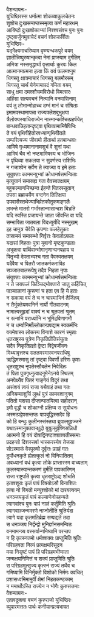 वैशम्पायनः-  
युधिष्ठिरस्स धर्मात्मा शोकव्याकुलचेतनः  
शुशोच दुःखसन्तप्तस्स्मृत्वा कर्णं महारथम्  
आविष्टो दुःखशोकाभ्यां निश्श्वसंश्च पुनः पुनः  
दृष्ट्वार्जुनमुवाचेदं वचनं शोककर्शितः  
युधिष्ठिरः-  
यद्भैक्ष्यमाचरिष्याम वृष्ण्यन्धकपुरे वयम्  
ज्ञातीन्निष्पुरुषान्कृत्वा नेमां प्राप्स्याम दुर्गतिम्  
अमित्रा नस्समृद्धार्था वृत्तार्थाः कुरवः किल  
आत्मानमात्मना हत्वा किं वयं फलमश्नुम  
धिगस्तु क्षात्रमाचारं धिगस्तु बलमौरसम्  
धिगस्तु चार्थं येनेमामापदं गमिता वयम्  
साधु क्षमा दमश्शौचमविरोधो विमत्सरः  
अहिंसा सत्यवचनं नित्यानि वनवासिनाम्  
वयं तु लोभान्मोहाच्च दम्भं मानं च संश्रिताः  
इमामवस्थामापन्ना राज्यक्लेशबुभुक्षया  
त्रैलोक्यस्याधिराज्येन नास्मान्कश्चित्प्रहर्षयेत्  
बान्धवान्निहतान्दृष्ट्वा पृथिव्यामामिषैषिभिः  
ते वयं पृथिवीहेतोरवध्यान्पृथिवीतले  
सम्परित्यज्य जीवामो हीतार्था हतबान्धवाः  
आमिषे गृध्यमानानामशुभं वै शुनां यथा  
आमिषं चैव नो नष्टमामिषस्य च भोजिनः  
न पृथिव्या सकलया न सुवर्णस्य राशिभिः  
न गजाश्वेन सर्वेण ते त्याज्या य इमे हताः  
सूयुक्ताः काममन्युभ्यां क्रोधामर्षसमन्विताः  
मृत्युयानं समारुह्य गता वैवस्वतक्षयम्  
बहुकल्याणमिच्छन्त ईहन्ते पितरस्सुतान्  
तपसा ब्रह्मचर्येण वन्दनेन तितिक्षया  
उपवासैस्तथेज्याभिर्व्रतकौतुकमङ्गलैः  
लभन्ते मातरो गर्भांस्तान्मासान्दश बिभ्रति  
यदि स्वस्ति प्रजायन्ते जाता जीवन्ति वा यदि  
सम्भाविता जातबला विदध्युर्यदि नस्सुखम्  
इह चामुत्र चैवेति कृपणाः फलहेतुकाः  
तासामयं समारम्भो निर्वृत्तः केवलोऽफलः  
यदासां निहताः पुत्रा युवानो मृष्टकुण्डलाः  
अभुक्त्वा पार्थिवान्भोगानृणान्यनपहाय च  
पितृभ्यो देवताभ्यश्च गता वैवस्वतक्षयम्  
यदैवैषा च पितरौ जातकर्मकराविह  
सञ्जातबालरूपेषु तदैव निहता नृपाः  
संयुक्ताः काममन्युभ्यां क्रोधामर्षसमन्विताः  
न ते जयफलं किञ्चिद्भोक्तारो जातु कर्हिचित्  
पाञ्चालानां कुरूणां च हता एव हि ये हताः  
न सकामा वयं ते च न चास्माभिर्न तैर्जितम्  
न तैर्भुक्तेयमवनिर्न नार्यो गीतवादनम्  
नामात्यसुहृदां वाक्यं न च श्रुतवतां श्रुतम्  
न रत्नानि परार्ध्यानि न भूमिद्रविणागमौ  
न च धर्म्यानिमाँल्लोकान्प्रपद्याम स्वकर्मभिः  
वयमेवास्य लोकस्य विनाशे कारणं स्मृताः  
धृतराष्ट्रस्य पुत्रेण निकृतिप्रीतिसंयुताः  
सदैव निकृतिप्रज्ञो द्वेष्टा विद्वेषजीवनः  
मिथ्यावृत्तश्च सततमस्मास्वनपराधिषु  
ऋद्धिमस्मासु तां दृष्ट्वा विवर्णो हरिणः कृशः  
धृतराष्ट्रश्च नृपतेस्सौबलेन निवेदितः  
तं पिता पुत्रगृध्नुत्वादनुमेनेऽनये स्थितम्  
अनपेक्ष्यैव पितरं गाङ्गेयं विदुरं तथा  
असंशयं त्वयं राजा यथैवाहं तथा गतः  
अनियम्याशुचिं लुब्धं पुत्रं कामवशानुगम्  
पतितो यशसा दीप्तान्पातयित्वा सहोदरान्  
इमौ वृद्धौ च शोकाग्नौ प्रक्षिप्य स सुयोधनः  
अस्मत्प्रद्वेषसन्तप्तः पापबुद्धिस्सदैव हि  
को हि बन्धुः कुलीनस्संस्तथा ब्रूयात्सुहृज्जने  
यथाऽस्मानुक्तवान्क्षुद्रो युयुत्सुर्वृष्णिसन्निधौ  
आत्मनो हि वयं दोषाद्विनष्टाश्शाश्वतीस्समाः  
प्रदहन्तो दिशस्सर्वा भास्करस्येव तेजसा  
सोऽस्माकं वैरपुरुषो दुर्वृत्तः प्रग्रहं गतः  
दुर्योधनकृते ह्येतत्कुलं नो विनिपातितम्  
अवध्यानां वधं कृत्वा लोके प्राप्तास्स्म वाच्यताम्  
कुलस्यास्यान्तकरणं दुर्मतिं पापकारिणम्  
राजा राष्ट्रपतिं कृत्वा धृतराष्ट्रोऽद्य शोचति  
हताश्शूराः कृतं पापं विषयोऽसौ विनाशितः  
हत्वा नो विगतो मन्युश्शोको मां दारयत्ययम्  
धनञ्जयकृतं पापं कल्याणेनोपहन्यते  
त्यागवांश्च पुनः पापं नालं कर्तुमिति श्रुतिः  
त्यागवाञ्जन्ममरणे नाप्नोतीति श्रुतिर्यदा  
त्यागे यदा कृतमतिर्ब्रह्म सम्पद्यते तदा  
स धनञ्जय निर्द्वन्द्वो मुनिर्ज्ञानसमन्वितः  
वनमामन्त्र्य वस्सर्वान्गमिष्यामि परन्तप  
न हि कृत्स्नतमो धर्मश्शक्यः प्राप्तुमिति श्रुतिः  
परिग्रहवता नित्यं प्रत्यक्षमरिसूदन  
मया निसृष्टं पापं हि परिग्रहमभीप्सता  
जन्मक्षयनिमित्तं च शक्यं प्राप्तुमिति श्रुतिः  
स परिग्रहमुत्सृज्य कृत्स्नं राज्यं तथैव च  
गमिष्यामि विनिर्मुक्तो विशोको निर्ममः क्वचित्  
प्रशासध्वमिमामुर्वीं क्षेमां निहतकण्टकाम्  
न ममार्थोऽस्ति राज्येन न भोगैः कुरुसत्तमाः  
वैशम्पायनः-  
एतावदुक्त्वा वचनं कुरुराजो युधिष्ठिरः  
व्युपारमत्ततः पार्थः कनीयान्प्रत्यभाषत   
